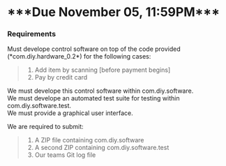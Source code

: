 <h1>***Due November 05, 11:59PM***</h1>

<h3>Requirements</h3>
Must develope control software on top of the code provided (*com.diy.hardware_0.2*) for the following cases:

> 1. Add item by scanning [before payment begins]
> 2. Pay by credit card

<p>We must develope this control software within com.diy.software.<br>
We must develope an automated test suite for testing within com.diy.software.test.<br>
We must provide a graphical user interface.</p>

We are required to submit:
> 1. A ZIP file containing com.diy.software
> 2. A second ZIP containing com.diy.software.test
> 3. Our teams Git log file
